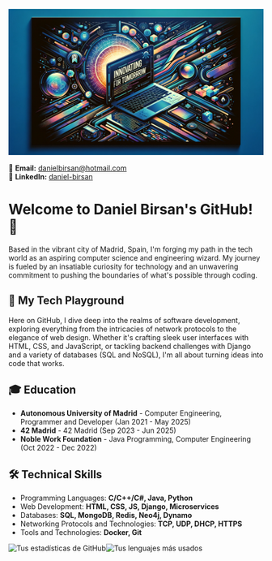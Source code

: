 ![](https://github.com/danii1107/danii1107/blob/main/banner.webp)
 
📧 **Email:** danielbirsan@hotmail.com  
🔗 **LinkedIn:** [daniel-birsan](https://linkedin.com/in/daniel-birsan)

# Welcome to Daniel Birsan's GitHub! 🌟

Based in the vibrant city of Madrid, Spain, I'm forging my path in the tech world as an aspiring computer science and engineering wizard. My journey is fueled by an insatiable curiosity for technology and an unwavering commitment to pushing the boundaries of what's possible through coding.

## 🚀 My Tech Playground

Here on GitHub, I dive deep into the realms of software development, exploring everything from the intricacies of network protocols to the elegance of web design. Whether it's crafting sleek user interfaces with HTML, CSS, and JavaScript, or tackling backend challenges with Django and a variety of databases (SQL and NoSQL), I'm all about turning ideas into code that works.

## 🎓 Education

- **Autonomous University of Madrid** - Computer Engineering, Programmer and Developer (Jan 2021 - May 2025)
- **42 Madrid** - 42 Madrid (Sep 2023 - Jun 2025)
- **Noble Work Foundation** - Java Programming, Computer Engineering (Oct 2022 - Dec 2022)

## 🛠 Technical Skills

- Programming Languages: **C/C++/C#, Java, Python**
- Web Development: **HTML, CSS, JS, Django, Microservices**
- Databases: **SQL, MongoDB, Redis, Neo4j, Dynamo**
- Networking Protocols and Technologies: **TCP, UDP, DHCP, HTTPS**
- Tools and Technologies: **Docker, Git**

![Tus estadísticas de GitHub](https://github-readme-stats.vercel.app/api?username=tu-usuario&show_icons=true&theme=dark)![Tus lenguajes más usados](https://github-readme-stats.vercel.app/api/top-langs/?username=tu-usuario&layout=compact&theme=dark)
